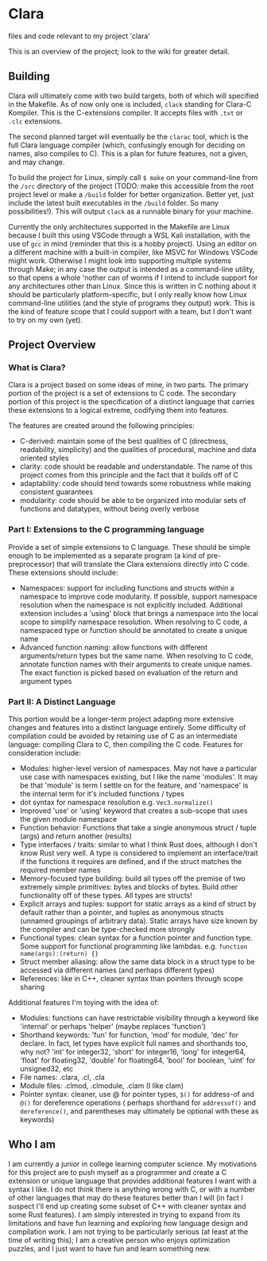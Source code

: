 # Clara
files and code relevant to my project 'clara'

This is an overview of the project; look to the wiki for greater detail.

## Building
Clara will ultimately come with two build targets, both of which will specified in the Makefile. As of now only one is included, `clack` standing for Clara-C Kompiler. This is the C-extensions compiler. It accepts files with `.txt` or `.clc` extensions. 

The second planned target will eventually be the `clarac` tool, which is the full Clara language compiler (which, confusingly enough for deciding on names, also compiles to C). This is a plan for future features, not a given, and may change. 

To build the project for Linux, simply call `$ make` on your command-line from the `/src` directory of the project (TODO: make this accessible from the root project level or make a `/build` folder for better organization. Better yet, just include the latest built executables in the `/build` folder. So many possibilities!). This will output `clack` as a runnable binary for your machine.

Currently the only architectures supported in the Makefile are Linux because I built this using VSCode through a WSL Kali installation, with the use of `gcc` in mind (reminder that this is a hobby project). Using an editor on a different machine with a built-in compiler, like MSVC for Windows VSCode might work. Otherwise I might look into supporting multiple systems through Make; in any case the output is intended as a command-line utility, so that opens a whole 'nother can of worms if I intend to include support for any architectures other than Linux. Since this is written in C nothing about it should be particularly platform-specific, but I only really know how Linux command-line utilities (and the style of programs they output) work. This is the kind of feature scope that I could support with a team, but I don't want to try on my own (yet).

## Project Overview

### What is Clara?
Clara is a project based on some ideas of mine, in two parts. The primary portion of the project is a set of extensions to C code. The secondary portion of this project is the specification of a distinct language that carries these extensions to a logical extreme, codifying them into features.

The features are created around the following principles:
- C-derived: maintain some of the best qualities of C (directness, readability, simplicity) and the qualities of procedural, machine and data oriented styles
- clarity: code should be readable and understandable. The name of this project comes from this principle and the fact that it builds off of C
- adaptability: code should tend towards some robustness while making consistent guarantees
- modularity: code should be able to be organized into modular sets of functions and datatypes, without being overly verbose

### Part I: Extensions to the C programming language
Provide a set of simple extensions to C language. These should be simple enough to be implemented as a separate program (a kind of pre-preprocessor) that will translate the Clara extensions directly into C code. These extensions should include:

- Namespaces: support for including functions and structs within a namespace to improve code modularity. If possible, support namespace resolution when the namespace is not explicitly included. Additional extension includes a 'using' block that brings a namespace into the local scope to simplify namespace resolution. When resolving to C code, a namespaced type or function should be annotated to create a unique name
- Advanced function naming: allow functions with different arguments/return types but the same name. When resolving to C code, annotate function names with their arguments to create unique names. The exact function is picked based on evaluation of the return and argument types


### Part II: A Distinct Language
This portion would be a longer-term project adapting more extensive changes and features into a distinct language entirely. Some difficulty of compilation could be avoided by retaining use of C as an intermediate language: compiling Clara to C, then compiling the C code. Features for consideration include:

- Modules: higher-level version of namespaces. May not have a particular use case with namespaces existing, but I like the name 'modules'. It may be that 'module' is term I settle on for the feature, and 'namespace' is the internal term for it's included functions / types
- dot syntax for namespace resolution e.g. `Vec3.normalize()`
- Improved 'use' or 'using' keyword that creates a sub-scope that uses the given module namespace
- Function behavior: Functions that take a single anonymous struct / tuple (args) and return another (results)
- Type interfaces / traits: similar to what I think Rust does, although I don't know Rust very well. A type is considered to implement an interface/trait if the functions it requires are defined, and if the struct matches the required member names
- Memory-focused type building: build all types off the premise of two extremely simple primitives: bytes and blocks of bytes. Build other functionality off of these types. All types are structs!
- Explicit arrays and tuples: support for static arrays as a kind of struct by default rather than a pointer, and tuples as anonymous structs (unnamed groupings of arbitrary data). Static arrays have size known by the compiler and can be type-checked more strongly
- Functional types: clean syntax for a function pointer and function type. Some support for functional programming like lambdas. e.g. `function name(args):(return) {}`
- Struct member aliasing: allow the same data block in a struct type to be accessed via different names (and perhaps different types)
- References: like in C++, cleaner syntax than pointers through scope sharing

Additional features I'm toying with the idea of:
- Modules: functions can have restrictable visibility through a keyword like 'internal' or perhaps 'helper' (maybe replaces 'function')
- Shorthand keywords: 'fun' for function, 'mod' for module, 'dec' for declare. In fact, let types have explicit full names and shorthands too, why not? 'int' for integer32, 'short' for integer16, 'long' for integer64, 'float' for floating32, 'double' for floating64, 'bool' for boolean, 'uint' for unsigned32, etc
- File names: .clara, .cl, .cla 
- Module files: .clmod, .clmodule, .clam (I like clam)
- Pointer syntax: cleaner, use <type>@ for pointer types, `$()` for address-of and `@()` for dereference operations ( perhaps shorthand for `addressof()` and `dereference()`, and parentheses may ultimately be optional with these as keywords)

## Who I am
I am currently a junior in college learning computer science. My motivations for this project are to push myself as a programmer and create a C extension or unique language that provides additional features I want with a syntax I like. I do not think there is anything wrong with C, or with a number of other languages that may do these features better than I will (in fact I suspect I'll end up creating some subset of C++ with cleaner syntax and some Rust features). I am simply interested in trying to expand from its limitations and have fun learning and exploring how language design and compilation work. I am not trying to be particularly serious (at least at the time of writing this); I am a creative person who enjoys optimization puzzles, and I just want to have fun and learn something new.

